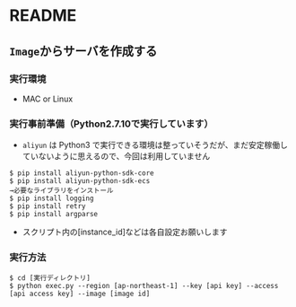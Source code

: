 # README

## `Image`からサーバを作成する

### 実行環境
- MAC or Linux

### 実行事前準備（Python2.7.10で実行しています）
- `aliyun` は Python3 で実行できる環境は整っていそうだが、まだ安定稼働していないように思えるので、今回は利用していません
```
$ pip install aliyun-python-sdk-core
$ pip install aliyun-python-sdk-ecs
→必要なライブラリをインストール
$ pip install logging
$ pip install retry
$ pip install argparse
```

- スクリプト内の[instance_id]などは各自設定お願いします

### 実行方法
```
$ cd [実行ディレクトリ]
$ python exec.py --region [ap-northeast-1] --key [api key] --access [api access key] --image [image id]
```
